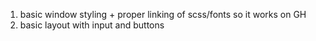 1) basic window styling + proper linking of scss/fonts so it works on GH
2) basic layout with input and buttons
